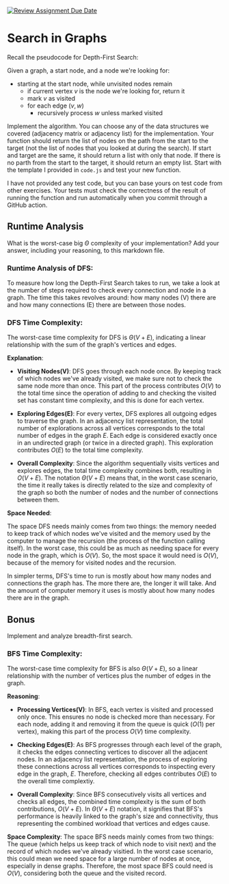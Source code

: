 [![Review Assignment Due Date](https://classroom.github.com/assets/deadline-readme-button-24ddc0f5d75046c5622901739e7c5dd533143b0c8e959d652212380cedb1ea36.svg)](https://classroom.github.com/a/M24O3lId)
# Search in Graphs

Recall the pseudocode for Depth-First Search:

Given a graph, a start node, and a node we're looking for:
- starting at the start node, while unvisited nodes remain
    - if current vertex $v$ is the node we're looking for, return it
    - mark $v$ as visited
    - for each edge $(v,w)$
        - recursively process $w$ unless marked visited

Implement the algorithm. You can choose any of the data structures we covered
(adjacency matrix or adjacency list) for the implementation. Your function
should return the list of nodes on the path from the start to the target (not
the list of nodes that you looked at during the search). If start and target are
the same, it should return a list with only that node. If there is no parth from
the start to the target, it should return an empty list. Start with the template
I provided in `code.js` and test your new function.

I have not provided any test code, but you can base yours on test code from
other exercises. Your tests must check the correctness of the result of running
the function and run automatically when you commit through a GitHub action.

## Runtime Analysis

What is the worst-case big $\Theta$ complexity of your implementation? Add your
answer, including your reasoning, to this markdown file.

### Runtime Analysis of DFS:

To measure how long the Depth-First Search takes to run, we take a look at the number of steps required to check every connection and node in a graph. The time this takes revolves around: how many nodes (V) there are and how many connections (E) there are between those nodes.

### **DFS Time Complexity**:

The worst-case time complexity for DFS is $Θ(V+E)$, indicating a linear relationship with the sum of the graph's vertices and edges.

**Explanation**:

- **Visiting Nodes(V)**: DFS goes through each node once. By keeping track of which nodes we've already visited, we make sure not to check the same node more than once. This part of the process contributes $O(V)$ to the total time since the operation of adding to and checking the visited set has constant time complexity, and this is done for each vertex.
  
- **Exploring Edges(E)**: For every vertex, DFS explores all outgoing edges to traverse the graph. In an adjacency list representation, the total number of explorations across all vertices corresponds to the total number of edges in the graph $E$. Each edge is considered exactly once in an undirected graph (or twice in a directed graph). This exploration contributes $O(E)$ to the total time complexity.
  
- **Overall Complexity**: Since the algorithm sequentially visits vertices and explores edges, the total time complexity combines both, resulting in $O(V + E)$. The notation $Θ(V + E)$ means that, in the worst case scenario, the time it really takes is directly related to the size and complexity of the graph so both the number of nodes and the number of connections between them.

**Space Needed**:

The space DFS needs mainly comes from two things: the memory needed to keep track of which nodes we've visited and the memory used by the computer to manage the recursion (the process of the function calling itself). In the worst case, this could be as much as needing space for every node in the graph, which is $O(V)$. So, the most space it would need is $O(V)$, because of the memory for visited nodes and the recursion.

In simpler terms, DFS's time to run is mostly about how many nodes and connections the graph has. The more there are, the longer it will take. And the amount of computer memory it uses is mostly about how many nodes there are in the graph.

## Bonus

Implement and analyze breadth-first search.

### BFS Time Complexity:
The worst-case time complexity for BFS is also $Θ(V + E)$, so a linear relationship with the number of vertices plus the number of edges in the graph.

**Reasoning**:
- **Processing Vertices(V)**: In BFS, each vertex is visited and processed only once. This ensures no node is checked more than necessary. For each node, adding it and removing it from the queue is quick ($O(1)$ per vertex), making this part of the process $O(V)$ time complexity.
  
- **Checking Edges(E)**: As BFS progresses through each level of the graph, it checks the edges connecting vertices to discover all the adjacent nodes. In an adjacency list representation, the process of exploring these connections across all vertices corresponds to inspecting every edge in the graph, $E$. Therefore, checking all edges contributes $O(E)$ to the overall time complextiy.
  
- **Overall Complexity**: Since BFS consecutively visits all vertices and checks all edges, the combined time complexity is the sum of both contributions, $O(V+E)$. In $Θ(V + E)$ notation, it signifies that BFS's performance is heavily linked to the graph's size and connectivity, thus representing the combined workload that vertices and edges cause.

**Space Complexity**:
The space BFS needs mainly comes from two things: The queue (which helps us keep track of which node to visit next) and the record of which nodes we've already visitied. In the worst case scenario, this could mean we need space for a large number of nodes at once, especially in dense graphs. Therefore, the most space BFS could need is $O(V)$, considering both the queue and the visited record.
